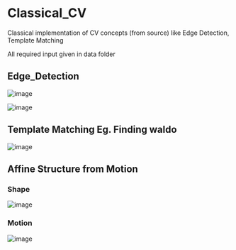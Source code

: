 # Classical_CV
Classical implementation of CV concepts (from source) like Edge Detection, Template Matching

All required input given in data folder

## Edge_Detection

![image](https://user-images.githubusercontent.com/90351952/192702173-269557ce-a6a9-4274-8364-4ae5ce1b9d53.png)

![image](https://user-images.githubusercontent.com/90351952/192702057-c2185333-49a0-4797-aab3-13d24b674ed4.png)

## Template Matching Eg. Finding waldo

![image](https://user-images.githubusercontent.com/90351952/192701678-bf38d083-5387-402c-8940-395411af8a6a.png)

## Affine Structure from Motion

### Shape
![image](https://user-images.githubusercontent.com/90351952/200472263-c972cf60-f8d7-4f94-8489-8eb85d9316b6.png)

### Motion
![image](https://user-images.githubusercontent.com/90351952/200472290-211d8eb6-304a-477b-93f2-b22c410c1cd0.png)
